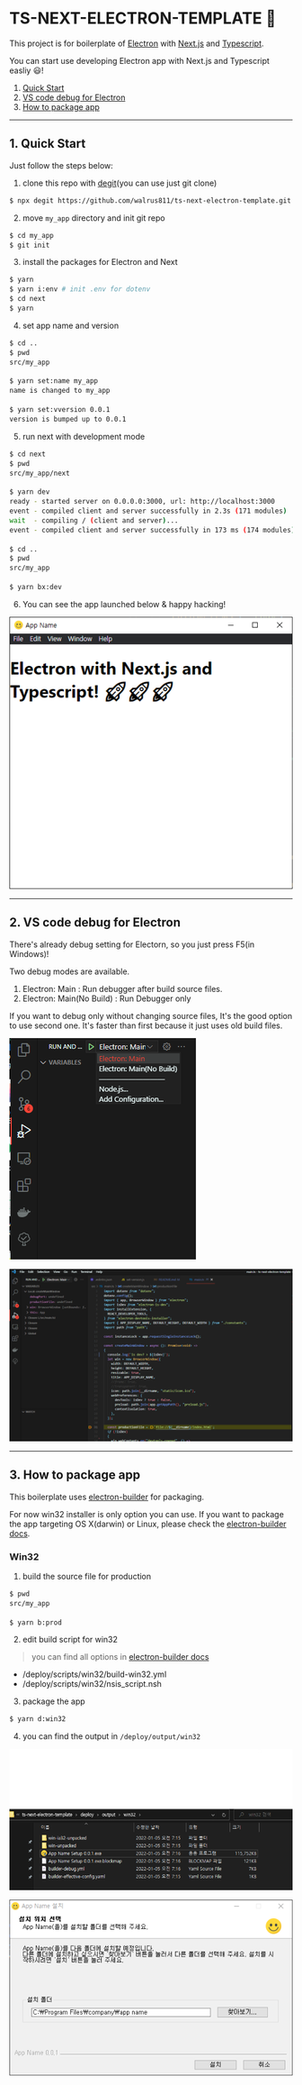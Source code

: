 # TS-NEXT-ELECTRON-TEMPLATE 🚀

This project is for boilerplate of [Electron](https://www.electronjs.org/) with [Next.js](https://nextjs.org/) and [Typescript](https://www.typescriptlang.org/).

You can start use developing Electron app with Next.js and Typescript easliy 😃!

1. [Quick Start](#-1.-Quick-Start)
2. [VS code debug for Electron](#-2.-VS-code-debug-for-Electron)
3. [How to package app](#-3.-How-to-package-app)

---

## 1. Quick Start

Just follow the steps below:

1. clone this repo with [degit](https://github.com/Rich-Harris/degit)(you can use just git clone)

```bash
$ npx degit https://github.com/walrus811/ts-next-electron-template.git my_app
```

2. move `my_app` directory and init git repo

```bash
$ cd my_app
$ git init
```

3. install the packages for Electron and Next

```bash
$ yarn
$ yarn i:env # init .env for dotenv
$ cd next
$ yarn
```

4. set app name and version

```bash
$ cd ..
$ pwd
src/my_app

$ yarn set:name my_app
name is changed to my_app

$ yarn set:vversion 0.0.1
version is bumped up to 0.0.1
```

5. run next with development mode

```bash
$ cd next
$ pwd
src/my_app/next

$ yarn dev
ready - started server on 0.0.0.0:3000, url: http://localhost:3000
event - compiled client and server successfully in 2.3s (171 modules)
wait  - compiling / (client and server)...
event - compiled client and server successfully in 173 ms (174 modules)

$ cd ..
$ pwd
src/my_app

$ yarn bx:dev
```

6. You can see the app launched below & happy hacking!

![after launch](./readme/after_launch.png)

---

## 2. VS code debug for Electron

There's already debug setting for Electorn, so you just press F5(in Windows)!

Two debug modes are available.

1. Electron: Main : Run debugger after build source files.
2. Electron: Main(No Build) : Run Debugger only

If you want to debug only without changing source files, It's the good option to use second one. It's faster than first because it just uses old build files.

![debug1](./readme/debug1.png)

![debug2](./readme/debug2.png)

---

## 3. How to package app

This boilerplate uses [electron-builder](https://www.electron.build/) for packaging.

For now win32 installer is only option you can use. If you want to package the app targeting OS X(darwin) or Linux, please check the [electron-builder docs](https://www.electron.build/).

### Win32

1. build the source file for production

```bash
$ pwd
src/my_app

$ yarn b:prod
```

2. edit build script for win32

> you can find all options in [electron-builder docs](https://www.electron.build/)

- /deploy/scripts/win32/build-win32.yml
- /deploy/scripts/win32/nsis_script.nsh

3. package the app

```bash
$ yarn d:win32
```

4. you can find the output in `/deploy/output/win32`

![package1](./readme/package1.png)

![package2](./readme/package2.png)
